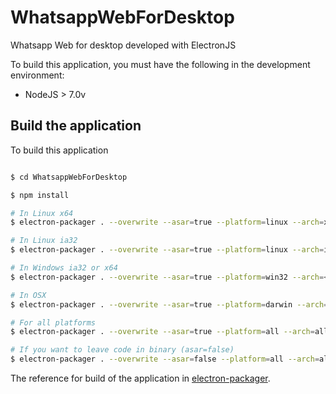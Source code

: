# WhatsappWebForDesktop
Whatsapp Web for desktop developed with ElectronJS

To build this application, you must have the following in the development environment:
- NodeJS > 7.0v

## Build the application

To build this application

```sh

$ cd WhatsappWebForDesktop

$ npm install

# In Linux x64
$ electron-packager . --overwrite --asar=true --platform=linux --arch=x64

# In Linux ia32
$ electron-packager . --overwrite --asar=true --platform=linux --arch=ia32

# In Windows ia32 or x64
$ electron-packager . --overwrite --asar=true --platform=win32 --arch=<ia32 | x64 | all>

# In OSX 
$ electron-packager . --overwrite --asar=true --platform=darwin --arch=<ia32 | x64 | all>

# For all platforms
$ electron-packager . --overwrite --asar=true --platform=all --arch=all

# If you want to leave code in binary (asar=false)
$ electron-packager . --overwrite --asar=false --platform=all --arch=all

```
The reference for build of the application in  [electron-packager](https://github.com/electron-userland/electron-packager).
